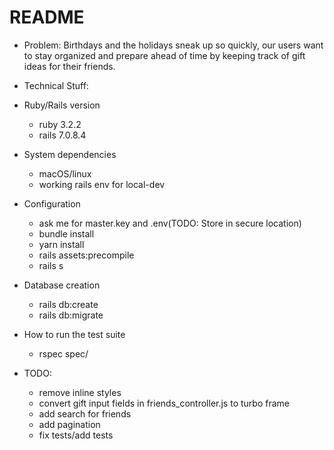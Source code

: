 # README



* Problem:
    Birthdays and the holidays sneak up so quickly, our users want to stay
    organized and prepare ahead of time by keeping track of gift ideas for their friends.

* Technical Stuff:

* Ruby/Rails version
    - ruby 3.2.2
    - rails 7.0.8.4

* System dependencies
    - macOS/linux
    - working rails env for local-dev

* Configuration
    - ask me for master.key and .env(TODO: Store in secure location)
    - bundle install
    - yarn install
    - rails assets:precompile
    - rails s

* Database creation
    - rails db:create
    - rails db:migrate

* How to run the test suite
    - rspec spec/

* TODO:
    - remove inline styles
    - convert gift input fields in friends_controller.js to turbo frame
    - add search for friends
    - add pagination
    - fix tests/add tests
